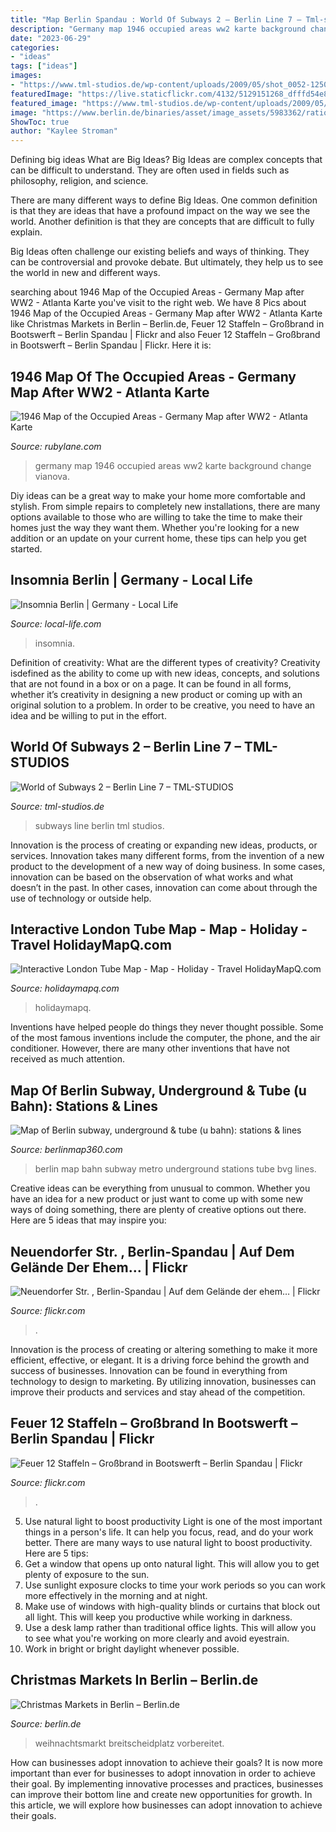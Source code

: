 ```yaml
---
title: "Map Berlin Spandau : World Of Subways 2 – Berlin Line 7 – Tml-studios"
description: "Germany map 1946 occupied areas ww2 karte background change vianova"
date: "2023-06-29"
categories:
- "ideas"
tags: ["ideas"]
images:
- "https://www.tml-studios.de/wp-content/uploads/2009/05/shot_0052-1250x950.jpg"
featuredImage: "https://live.staticflickr.com/4132/5129151268_dfffd54e8f_b.jpg"
featured_image: "https://www.tml-studios.de/wp-content/uploads/2009/05/shot_0052-1250x950.jpg"
image: "https://www.berlin.de/binaries/asset/image_assets/5983362/ratio_2_1/1628061097/624x468/"
ShowToc: true
author: "Kaylee Stroman"
---
```



Defining big ideas
What are Big Ideas?
Big Ideas are complex concepts that can be difficult to understand. They are often used in fields such as philosophy, religion, and science.

There are many different ways to define Big Ideas. One common definition is that they are ideas that have a profound impact on the way we see the world. Another definition is that they are concepts that are difficult to fully explain.

Big Ideas often challenge our existing beliefs and ways of thinking. They can be controversial and provoke debate. But ultimately, they help us to see the world in new and different ways.

	

		
searching about 1946 Map of the Occupied Areas - Germany Map after WW2 - Atlanta Karte you've visit to the right web. We have 8 Pics about 1946 Map of the Occupied Areas - Germany Map after WW2 - Atlanta Karte like Christmas Markets in Berlin – Berlin.de, Feuer 12 Staffeln – Großbrand in Bootswerft – Berlin Spandau | Flickr and also Feuer 12 Staffeln – Großbrand in Bootswerft – Berlin Spandau | Flickr. Here it is:
		
    
## 1946 Map Of The Occupied Areas - Germany Map After WW2 - Atlanta Karte

<img loading=lazy src="https://cdn0.rubylane.com/_pod/item/1415055/a21/1946-Map-Occupied-Areas-Germany-Map-full-3o-2048-87-758282.jpg" onerror="this.onerror=null;this.src='https://tse3.mm.bing.net/th?id=OIP.VbYDQicTgCUDx5xY3cYGTgHaGh&amp;pid=15.1';" alt="1946 Map of the Occupied Areas - Germany Map after WW2 - Atlanta Karte">

_Source: rubylane.com_

>germany map 1946 occupied areas ww2 karte background change vianova. 

	

Diy ideas can be a great way to make your home more comfortable and stylish. From simple repairs to completely new installations, there are many options available to those who are willing to take the time to make their homes just the way they want them. Whether you're looking for a new addition or an update on your current home, these tips can help you get started.

    
## Insomnia Berlin | Germany - Local Life

<img loading=lazy src="https://www.local-life.com/berlin/place/b.49074-11722_insomnia.jpg" onerror="this.onerror=null;this.src='https://tse1.mm.bing.net/th?id=OIP.MPvh4hE-z-_6tVWlBXaOhgHaDt&amp;pid=15.1';" alt="Insomnia Berlin | Germany - Local Life">

_Source: local-life.com_

>insomnia. 

	

Definition of creativity: What are the different types of creativity?
Creativity isdefined as the ability to come up with new ideas, concepts, and solutions that are not found in a box or on a page. It can be found in all forms, whether it’s creativity in designing a new product or coming up with an original solution to a problem. In order to be creative, you need to have an idea and be willing to put in the effort.

    
## World Of Subways 2 – Berlin Line 7 – TML-STUDIOS

<img loading=lazy src="https://www.tml-studios.de/wp-content/uploads/2009/05/shot_0052-1250x950.jpg" onerror="this.onerror=null;this.src='https://tse2.mm.bing.net/th?id=OIP.YYTeB97dRsJrtBjQNG2sCAHaFo&amp;pid=15.1';" alt="World of Subways 2 – Berlin Line 7 – TML-STUDIOS">

_Source: tml-studios.de_

>subways line berlin tml studios. 

	

Innovation is the process of creating or expanding new ideas, products, or services. Innovation takes many different forms, from the invention of a new product to the development of a new way of doing business. In some cases, innovation can be based on the observation of what works and what doesn’t in the past. In other cases, innovation can come about through the use of technology or outside help.

    
## Interactive London Tube Map - Map - Holiday - Travel HolidayMapQ.com

<img loading=lazy src="http://holidaymapq.com/wp-content/uploads/interactive-london-tube-map-0.jpg" onerror="this.onerror=null;this.src='https://tse2.mm.bing.net/th?id=OIP.7HsP9wDrjKUgUH6_HsCLhgHaE-&amp;pid=15.1';" alt="Interactive London Tube Map - Map - Holiday - Travel HolidayMapQ.com">

_Source: holidaymapq.com_

>holidaymapq. 

	

Inventions have helped people do things they never thought possible. Some of the most famous inventions include the computer, the phone, and the air conditioner. However, there are many other inventions that have not received as much attention.

    
## Map Of Berlin Subway, Underground &amp; Tube (u Bahn): Stations &amp; Lines

<img loading=lazy src="https://berlinmap360.com/carte/image/en/berlin-metro-map.jpg" onerror="this.onerror=null;this.src='https://tse1.mm.bing.net/th?id=OIP.u4kARiOC4u_MC338eA6bggHaFP&amp;pid=15.1';" alt="Map of Berlin subway, underground &amp; tube (u bahn): stations &amp; lines">

_Source: berlinmap360.com_

>berlin map bahn subway metro underground stations tube bvg lines. 

	

Creative ideas can be everything from unusual to common. Whether you have an idea for a new product or just want to come up with some new ways of doing something, there are plenty of creative options out there. Here are 5 ideas that may inspire you: 

    
## Neuendorfer Str. , Berlin-Spandau | Auf Dem Gelände Der Ehem… | Flickr

<img loading=lazy src="https://live.staticflickr.com/4132/5129151268_dfffd54e8f_b.jpg" onerror="this.onerror=null;this.src='https://tse4.mm.bing.net/th?id=OIP.SoGJFwxqwInw_4pKPmkidAHaFj&amp;pid=15.1';" alt="Neuendorfer Str. , Berlin-Spandau | Auf dem Gelände der ehem… | Flickr">

_Source: flickr.com_

>. 

	

Innovation is the process of creating or altering something to make it more efficient, effective, or elegant. It is a driving force behind the growth and success of businesses. Innovation can be found in everything from technology to design to marketing. By utilizing innovation, businesses can improve their products and services and stay ahead of the competition.

    
## Feuer 12 Staffeln – Großbrand In Bootswerft – Berlin Spandau | Flickr

<img loading=lazy src="https://live.staticflickr.com/5281/5346195275_95a18070a3_c.jpg" onerror="this.onerror=null;this.src='https://tse2.mm.bing.net/th?id=OIP.sdokxKl1vOOTFxdNTsEU7QHaE7&amp;pid=15.1';" alt="Feuer 12 Staffeln – Großbrand in Bootswerft – Berlin Spandau | Flickr">

_Source: flickr.com_

>. 

	

5) Use natural light to boost productivity
Light is one of the most important things in a person's life. It can help you focus, read, and do your work better. There are many ways to use natural light to boost productivity. Here are 5 tips:
1) Get a window that opens up onto natural light. This will allow you to get plenty of exposure to the sun.
2) Use sunlight exposure clocks to time your work periods so you can work more effectively in the morning and at night.
3) Make use of windows with high-quality blinds or curtains that block out all light. This will keep you productive while working in darkness.
4) Use a desk lamp rather than traditional office lights. This will allow you to see what you're working on more clearly and avoid eyestrain.
5) Work in bright or bright daylight whenever possible.

    
## Christmas Markets In Berlin – Berlin.de

<img loading=lazy src="https://www.berlin.de/binaries/asset/image_assets/5983362/ratio_2_1/1628061097/624x468/" onerror="this.onerror=null;this.src='https://tse1.mm.bing.net/th?id=OIP.806q_pgaWJj17qQzBlcOxQHaDt&amp;pid=15.1';" alt="Christmas Markets in Berlin – Berlin.de">

_Source: berlin.de_

>weihnachtsmarkt breitscheidplatz vorbereitet. 

	

How can businesses adopt innovation to achieve their goals?
It is now more important than ever for businesses to adopt innovation in order to achieve their goal. By implementing innovative processes and practices, businesses can improve their bottom line and create new opportunities for growth. In this article, we will explore how businesses can adopt innovation to achieve their goals.

